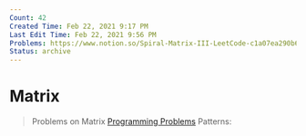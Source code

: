 ```yaml
---
Count: 42
Created Time: Feb 22, 2021 9:17 PM
Last Edit Time: Feb 22, 2021 9:56 PM
Problems: https://www.notion.so/Spiral-Matrix-III-LeetCode-c1a07ea290b64a009a2c9ce52f0483e0, https://www.notion.so/Distinct-Islands-e1cc1f2e3bf941d986469b3c0c62453f, https://www.notion.so/Food-delivery-to-tech-park-9a4169968d2d4e1bb1e2badb2f1d70cb, https://www.notion.so/Cherry-Pickup-LeetCode-a73c725479264cd2a914d52d1a898d4b, https://www.notion.so/Maximize-Rook-Square-Values-c2f11d337c194a14b0a1448ddc4c887d, https://www.notion.so/Swiggy-Mascot-Travel-95ff829855de46f7b4f8ca1d1501620c, https://www.notion.so/Minimum-Swaps-to-Arrange-a-Binary-Grid-Leetcode-d7fe868a67404036a1807ed30c779620, https://www.notion.so/Akari-1cb96c1151ab4cfd8f6add34ebec150a, https://www.notion.so/Practical-Skill-Test-cbab197f517b4b30aa60002850c7e5a2, https://www.notion.so/Queen-on-the-Grid-4bfe590e199245928804093f4c10fd8e, https://www.notion.so/Walled-Off-ed9af9078ab44612b2764cd8238a6b27, https://www.notion.so/Minimum-Cost-Path-with-Left-Right-Bottom-and-Up-moves-allowed-GeeksforGeeks-b4e2d561d652469fb88e5204618bc344, https://www.notion.so/F-Unusual-Matrix-2e47b3e28f8c4d4fadeb64eddf4bc33a, https://www.notion.so/B-The-least-round-way-9889b0d9a536439cab8ba6814793987d, https://www.notion.so/N-Queens-LeetCode-47c0d227d1514686bf7b0d1d0bda20ef, https://www.notion.so/Spiral-Matrix-II-LeetCode-95b1eda25bbc41648389668ddfb577b4, https://www.notion.so/Surrounded-Regions-LeetCode-eb750db38a43463ab88a2e45c6142c1b, https://www.notion.so/Game-of-Life-Leetcode-b2a7820ab93747e1821bc39df53a6781, https://www.notion.so/Search-a-2D-Matrix-77cdaa4be67d4ada94d24ee3cf9be8bd, https://www.notion.so/Search-a-2D-Matrix-II-ba94d1c9e77f4a1cae811ede2d124828, https://www.notion.so/Spiral-Matrix-59bb07ea77464b4881b0135bcd8e2e95, https://www.notion.so/Path-with-Maximum-gold-f7c30ab252ee481d84aec8580cd1e660, https://www.notion.so/Maximal-Square-f8080ea4a1e84c56a94bf203b5fea35c, https://www.notion.so/Largest-Submatrix-With-Rearrangements-LeetCode-533a14be49a74598be0877ba4a886fbb, https://www.notion.so/Find-minimum-moves-in-a-matrix-387df2d5cc9c4b8ba4c9a4d20095f7d5, https://www.notion.so/Largest-One-Submatrix-with-Column-Swaps-binarysearch-5e7965432f094672bf82ec385ade3689, https://www.notion.so/Sell-Diminishing-Valued-Colored-Balls-2e685c02a8474d8199cc6cc2f755fec8, https://www.notion.so/Minimum-operations-to-make-frequency-of-all-characters-equal-K-GeeksforGeeks-dfdc8b4406a04493b2e6760eef5fbdbd, https://www.notion.so/LRU-Cache-Implementation-1a0f3e5f084e458c80c326faaf6e2e36, https://www.notion.so/Window-Queries-6febf8dd351f409daaa6947dede28ceb, https://www.notion.so/Maximal-Commonality-4e6e1f1597454e6a8c433913300794e7, https://www.notion.so/Check-if-a-number-is-happy-33a3549d89ce49b69f803b78738751c8, https://www.notion.so/Group-Anagrams-c34d213e57ba4c1cb6a260cb7facb631, https://www.notion.so/Number-of-Matching-Subsequences-LeetCode-425be8f8a4544dc3ad9fc6c9c76c51bf, https://www.notion.so/Copy-List-with-Random-Pointer-a886b0add34241a4a8166e809ae9c6a5, https://www.notion.so/Subarray-Sum-Equals-K-9e85db0f8f894316840a80336ad53e8a, https://www.notion.so/Subarray-Sums-Divisible-by-K-Leetcode-6b7ae9626275425db3688e7b3bd9258a, https://www.notion.so/Points-on-a-Line-f5e3859979384878b22056ad4564b69b, https://www.notion.so/Word-Search-III-28f3cdb3e6b34189beb8ee5784b33ecd, https://www.notion.so/Print-Derangements-c51172033f2f4ba0a8b51955274eebc4, https://www.notion.so/Can-I-Win-LeetCode-f6a61ea280bd4484ba681b0d8e082a3c, https://www.notion.so/Job-Assignment-Problem-Find-minimum-time-to-finish-all-jobs-cbfdb43e74cd4ad0b260de8b79c25e2e
Status: archive
---
```


# Matrix

> Problems on Matrix
[Programming Problems](Matrix%204e063cbec5124ef1af380e9e5daf8ffb/Programming%20Problems%20edb2faed61764745a0a29f12413945af.csv)
Patterns: 